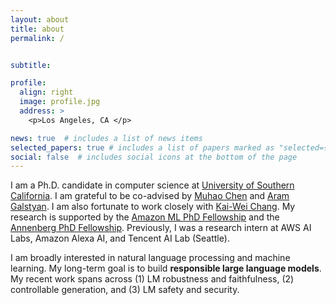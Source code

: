 ```yaml
---
layout: about
title: about
permalink: /


subtitle: 

profile:
  align: right
  image: profile.jpg
  address: >
    <p>Los Angeles, CA </p>

news: true  # includes a list of news items
selected_papers: true # includes a list of papers marked as "selected={true}"
social: false  # includes social icons at the bottom of the page
---
```


I am a Ph.D. candidate in computer science at [University of Southern California](https://www.usc.edu/). I am grateful to be co-advised by [Muhao Chen](https://muhaochen.github.io) and [Aram Galstyan](https://scholar.google.com/citations?user=rJTwW0MAAAAJ&hl=en). I am also fortunate to work closely with [Kai-Wei Chang](http://web.cs.ucla.edu/~kwchang/). My research is supported by the [Amazon ML PhD Fellowship](https://trustedai.usc.edu/20222023-amazon-ml-fellows-1) and the [Annenberg PhD Fellowship](https://graduateschool.usc.edu/fellowships/fellowships-for-phd-students/). Previously, I was a research intern at AWS AI Labs, Amazon Alexa AI, and Tencent AI Lab (Seattle).

I am broadly interested in natural language processing and machine learning. My long-term goal is to build **responsible large language models**. My recent work spans across (1) LM robustness and faithfulness, (2) controllable generation, and (3) LM safety and security.




